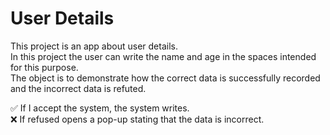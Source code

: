 # User Details
This project is an app about user details.<br> 
In this project the user can write the name and age in the spaces intended for this purpose.<br>
The object is to demonstrate how the correct data is successfully recorded and the incorrect data is refuted.<br>

:white_check_mark: If I accept the system, the system writes. <br>
:x: If refused opens a pop-up stating that the data is incorrect.
